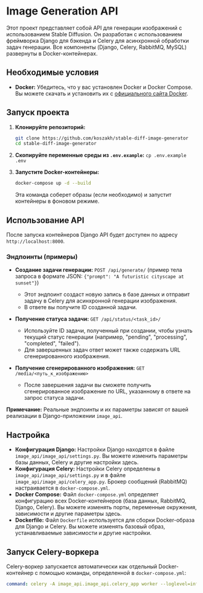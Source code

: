 # Image Generation API

Этот проект представляет собой API для генерации изображений с использованием Stable Diffusion. Он разработан с использованием фреймворка Django для бэкенда и Celery для асинхронной обработки задач генерации. Все компоненты (Django, Celery, RabbitMQ, MySQL) развернуты в Docker-контейнерах.

## Необходимые условия

* **Docker:** Убедитесь, что у вас установлен Docker и Docker Compose. Вы можете скачать и установить их с [официального сайта Docker](https://www.docker.com/get-started).

## Запуск проекта

1.  **Клонируйте репозиторий:**
    ```bash
    git clone https://github.com/koszakh/stable-diff-image-generator
    cd stable-diff-image-generator
    ```

2.  **Скопируйте переменные среды из `.env.example`:**
     `cp .env.example .env`

3.  **Запустите Docker-контейнеры:**
    ```bash
    docker-compose up -d --build
    ```
    Эта команда соберет образы (если необходимо) и запустит контейнеры в фоновом режиме.

## Использование API

После запуска контейнеров Django API будет доступен по адресу `http://localhost:8000`.

### Эндпоинты (примеры)

* **Создание задачи генерации:** `POST /api/generate/` (пример тела запроса в формате JSON: `{"prompt": "A futuristic cityscape at sunset"}`)
    * Этот эндпоинт создаст новую запись в базе данных и отправит задачу в Celery для асинхронной генерации изображения.
    * В ответе вы получите ID созданной задачи.

* **Получение статуса задачи:** `GET /api/status/<task_id>/`
    * Используйте ID задачи, полученный при создании, чтобы узнать текущий статус генерации (например, "pending", "processing", "completed", "failed").
    * Для завершенных задач ответ может также содержать URL сгенерированного изображения.

* **Получение сгенерированного изображения:** `GET /media/<путь_к_изображению>`
    * После завершения задачи вы сможете получить сгенерированное изображение по URL, указанному в ответе на запрос статуса задачи.

**Примечание:** Реальные эндпоинты и их параметры зависят от вашей реализации в Django-приложении `image_api`.

## Настройка

* **Конфигурация Django:** Настройки Django находятся в файле `image_api/image_api/settings.py`. Вы можете изменить параметры базы данных, Celery и другие настройки здесь.
* **Конфигурация Celery:** Настройки Celery определены в `image_api/image_api/settings.py` и в файле `image_api/image_api/celery_app.py`. Брокер сообщений (RabbitMQ) настраивается в `docker-compose.yml`.
* **Docker Compose:** Файл `docker-compose.yml` определяет конфигурацию всех Docker-контейнеров (база данных, RabbitMQ, Django, Celery). Вы можете изменять порты, переменные окружения, зависимости и другие параметры здесь.
* **Dockerfile:** Файл `Dockerfile` используется для сборки Docker-образа для Django и Celery. Вы можете изменять базовый образ, устанавливаемые зависимости и другие настройки.

## Запуск Celery-воркера

Celery-воркер запускается автоматически как отдельный Docker-контейнер с помощью команды, определенной в `docker-compose.yml`:

```yaml
command: celery -A image_api.image_api.celery_app worker --loglevel=info